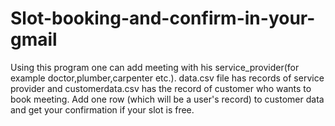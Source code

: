 # Slot-booking-and-confirm-in-your-gmail
Using this program one can add meeting with his service_provider(for example doctor,plumber,carpenter etc.).  data.csv file has records of service provider and customerdata.csv has the record of customer who wants to book meeting. Add one row (which will be a user's record) to customer data and get your confirmation if your slot is free.  
